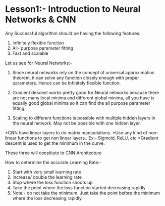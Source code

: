 # Lesson1:- Introduction to Neural Networks & CNN

Any Successful algorithm should be having the following features:

1. Infinitely flexible function
2. All- purpose parameter fitting
3. Fast and scalable
 
 Let us see for Neural Networks:- 

1. Since neural networks rely on the concept of universal approximation theorem, it can solve any function closely enough with proper parameters. Hence can be Infinitely flexible function.

2. Gradient descent works pretty good for Neural networks because there are not many local minima and different global minima, all you have is equally good global minima so it can find the all purpose parameter fitting.

3. Scaling to different functions is possible with multiple hidden layers in the neural network. May not be possible with one hidden layer.


*CNN have linear layers to do matrix manipulations.
*Use any kind of non-linear functions to get non linear layers.. Ex:- Sigmoid, ReLU, etc
*Gradient descent is used to get the minimum in  the curve.

These three will constitute to CNN Architecture


How to determine the accurate Learning Rate:- 

1. Start with very small learning rate
2. Increase/ double the learning rate
3. Stop where the loss function shoots up
4. Take the point where the loss function started decreasing rapidly
5. Note:- do not take the minimum. Just take the point before the minimum where the loss decreasing rapidly.

